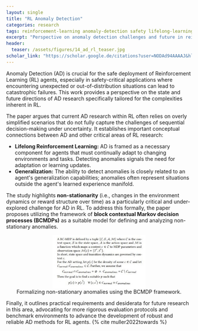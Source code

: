 ```yaml
---
layout: single
title: "RL Anomaly Detection"
categories: research
tags: reinforcement-learning anomaly-detection safety lifelong-learning generalization
excerpt: "Perspective on anomaly detection challenges and future in reinforcement learning."
header:
  teaser: /assets/figures/14_ad_rl_teaser.jpg
scholar_link: "https://scholar.google.de/citations?user=NODAd94AAAAJ&hl=en"
---
```


Anomaly Detection (AD) is crucial for the safe deployment of Reinforcement Learning (RL) agents, especially in safety-critical applications where encountering unexpected or out-of-distribution situations can lead to catastrophic failures. This work provides a perspective on the state and future directions of AD research specifically tailored for the complexities inherent in RL.

The paper argues that current AD research within RL often relies on overly simplified scenarios that do not fully capture the challenges of sequential decision-making under uncertainty. It establishes important conceptual connections between AD and other critical areas of RL research:

*   **Lifelong Reinforcement Learning:** AD is framed as a necessary component for agents that must continually adapt to changing environments and tasks. Detecting anomalies signals the need for adaptation or learning updates.
*   **Generalization:** The ability to detect anomalies is closely related to an agent's generalization capabilities; anomalies often represent situations outside the agent's learned experience manifold.

The study highlights **non-stationarity** (i.e., changes in the environment dynamics or reward structure over time) as a particularly critical and under-explored challenge for AD in RL. To address this formally, the paper proposes utilizing the framework of **block contextual Markov decision processes (BCMDPs)** as a suitable model for defining and analyzing non-stationary anomalies.

<center>
  <img src="/assets/figures/14_ad_rl.jpg" alt="Mathematical formalism or diagram related to the block contextual MDP framework" style="display:block; width:50%">
  <figcaption>Formalizing non-stationary anomalies using the BCMDP framework.</figcaption>
</center>

Finally, it outlines practical requirements and desiderata for future research in this area, advocating for more rigorous evaluation protocols and benchmark environments to advance the development of robust and reliable AD methods for RL agents. {% cite muller2022towards %}
